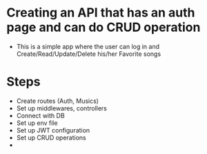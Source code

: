 # Creating an API that has an auth page and can do CRUD operation

- This is a simple app where the user can log in and Create/Read/Update/Delete his/her Favorite songs

# Steps

- Create routes (Auth, Musics)
- Set up middlewares, controllers
- Connect with DB
- Set up env file
- Set up JWT configuration
- Set up CRUD operations
-
